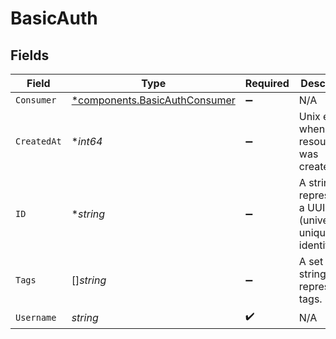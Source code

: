 # BasicAuth


## Fields

| Field                                                                         | Type                                                                          | Required                                                                      | Description                                                                   |
| ----------------------------------------------------------------------------- | ----------------------------------------------------------------------------- | ----------------------------------------------------------------------------- | ----------------------------------------------------------------------------- |
| `Consumer`                                                                    | [*components.BasicAuthConsumer](../../models/components/basicauthconsumer.md) | :heavy_minus_sign:                                                            | N/A                                                                           |
| `CreatedAt`                                                                   | **int64*                                                                      | :heavy_minus_sign:                                                            | Unix epoch when the resource was created.                                     |
| `ID`                                                                          | **string*                                                                     | :heavy_minus_sign:                                                            | A string representing a UUID (universally unique identifier).                 |
| `Tags`                                                                        | []*string*                                                                    | :heavy_minus_sign:                                                            | A set of strings representing tags.                                           |
| `Username`                                                                    | *string*                                                                      | :heavy_check_mark:                                                            | N/A                                                                           |